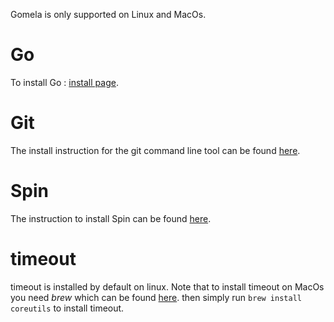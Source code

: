 
Gomela is only supported on Linux and MacOs. 

# Go

To install Go : [install page](https://golang.org/doc/install).

# Git

The install instruction for the git command line tool can be found [here](https://github.com/git-guides/install-git).

# Spin

The instruction to install Spin can be found [here](http://spinroot.com/spin/Man/README.html).

# timeout

timeout is installed by default on linux. 
Note that to install timeout on MacOs you need *brew* which can be found [here](https://brew.sh/index_fr).
then simply run ```brew install coreutils``` to install timeout.

